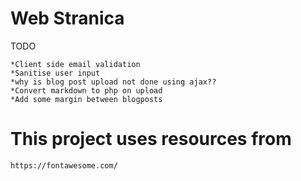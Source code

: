 # Web Stranica

TODO

    *Client side email validation
    *Sanitise user input
    *why is blog post upload not done using ajax??
    *Convert markdown to php on upload
    *Add some margin between blogposts


# This project uses resources from
    https://fontawesome.com/